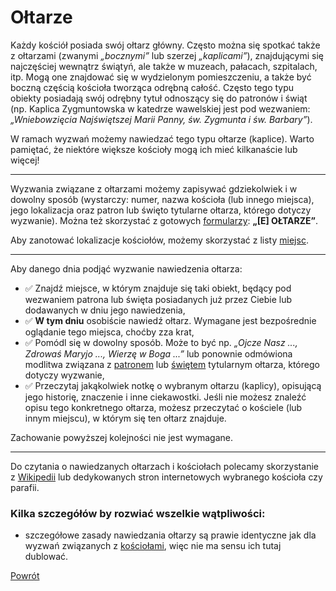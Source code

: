 # Ołtarze
Każdy kościół posiada swój ołtarz główny. Często można się spotkać także z ołtarzami (zwanymi _„bocznymi”_ lub szerzej _„kaplicami”_), znajdującymi się najczęściej wewnątrz świątyń, ale także w muzeach, pałacach, szpitalach, itp. Mogą one znajdować się w wydzielonym pomieszczeniu, a także być boczną częścią kościoła tworząca odrębną całość. Często tego typu obiekty posiadają swój odrębny tytuł odnoszący się do patronów i świąt (np. Kaplica Zygmuntowska w katedrze wawelskiej jest pod wezwaniem: _„Wniebowzięcia Najświętszej Marii Panny, św. Zygmunta i św. Barbary”_).

W ramach wyzwań możemy nawiedzać tego typu ołtarze (kaplice). Warto pamiętać, że niektóre większe kościoły mogą ich mieć kilkanaście lub więcej!

---
Wyzwania związane z ołtarzami możemy zapisywać gdziekolwiek i w dowolny sposób (wystarczy: numer, nazwa kościoła (lub innego miejsca), jego lokalizacja oraz patron lub święto tytularne ołtarza, którego dotyczy wyzwanie). Można też skorzystać z gotowych [formularzy](wszystkie_materialy_do_pobrania.md): **„[E] OŁTARZE”**.

Aby zanotować lokalizacje kościołów, możemy skorzystać z listy [miejsc](jak_zanotowac_miejsca.md).

---
Aby danego dnia podjąć wyzwanie nawiedzenia ołtarza:
- ✅ Znajdź miejsce, w którym znajduje się taki obiekt, będący pod wezwaniem patrona lub święta posiadanych już przez Ciebie lub dodawanych w dniu jego nawiedzenia,
- ✅ **W tym dniu** osobiście nawiedź ołtarz. Wymagane jest bezpośrednie oglądanie tego miejsca, choćby zza krat,
- ✅ Pomódl się w dowolny sposób. Może to być np. _„Ojcze Nasz ..., Zdrowaś Maryjo ..., Wierzę w Boga ...”_ lub ponownie odmówiona modlitwa związana z [patronem](patroni.md) lub [świętem](swieta.md) tytularnym ołtarza, którego dotyczy wyzwanie,
- ✅ Przeczytaj jakąkolwiek notkę o wybranym ołtarzu (kaplicy), opisującą jego historię, znaczenie i inne ciekawostki. Jeśli nie możesz znaleźć opisu tego konkretnego ołtarza, możesz przeczytać o kościele (lub innym miejscu), w którym się ten ołtarz znajduje.

Zachowanie powyższej kolejności nie jest wymagane.

---
Do czytania o nawiedzanych ołtarzach i kościołach polecamy skorzystanie z [Wikipedii](https://pl.wikipedia.org) lub dedykowanych stron internetowych wybranego kościoła czy parafii.

### Kilka szczegółów by rozwiać wszelkie wątpliwości:
- szczegółowe zasady nawiedzania ołtarzy są prawie identyczne jak dla wyzwań związanych z [kościołami](koscioly.md), więc nie ma sensu ich tutaj dublować.

[Powrót](index.md)
